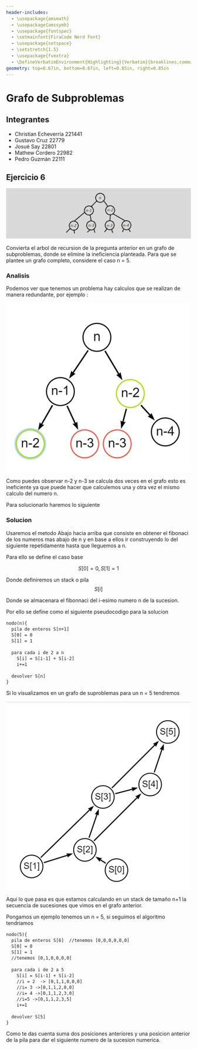 ```yaml
---
header-includes:
  - \usepackage{amsmath}
  - \usepackage{amssymb}
  - \usepackage{fontspec}
  - \setmainfont{FiraCode Nerd Font}
  - \usepackage{setspace}
  - \setstretch{1.5}
  - \usepackage{fvextra}
  - \DefineVerbatimEnvironment{Highlighting}{Verbatim}{breaklines,commandchars=\\\{\}}
geometry: top=0.67in, bottom=0.67in, left=0.85in, right=0.85in
---
```

# Grafo de Subproblemas

## Integrantes

- Christian Echeverría  221441
- Gustavo Cruz          22779
- Josué Say             22801
- Mathew Cordero        22982
- Pedro Guzmán          22111




## Ejercicio 6

![alt text](image.png)

Convierta el arbol de recursion de la pregunta anterior en un grafo de subproblemas, donde se elimine la ineficiencia planteada. Para que se plantee un grafo completo, considere el caso n = 5.

### Analisis

Podemos ver que tenemos un problema hay calculos que se realizan de manera redundante, por ejemplo :

  ![alt text](image-1.png)


Como puedes observar n-2 y n-3 se calcula dos veces en el grafo esto es ineficiente ya que puede hacer que calculemos una y otra vez el mismo calculo del numero n.

Para solucionarlo haremos lo siguiente


### Solucion

Usaremos el metodo Abajo hacia arriba que consiste en obtener el fibonaci de los numeros mas abajo de n y en base a ellos ir construyendo lo del siguiente repetidamente hasta que lleguemos a n.


Para ello se define el caso base 

$$S[0] = 0 ,  S[1] = 1$$

Donde definiremos un stack o pila 
$$S[i]$$

Donde se almacenara el fibonnaci del i-esimo numero n de la sucesion. 

Por ello se define como el siguiente pseudocodigo para la solucion

```
nodo(n){
  pila de enteros S[n+1]
  S[0] = 0
  S[1] = 1
  
  para cada i de 2 a n
    S[i] = S[i-1] + S[i-2]
    i+=1

  devolver S[n]
}
```

Si lo visualizamos en un grafo de suproblemas para un n = 5 tendremos 


![alt text](image-4.png)

Aqui lo que pasa es que estamos calculando en un stack de tamaño n+1 la secuencia de sucesiones que vimos en el grafo anterior. 

Pongamos un ejemplo tenemos un n = 5, si seguimos el algoritmo tendriamos


```
nodo(5){
  pila de enteros S[6]  //tenemos [0,0,0,0,0,0]
  S[0] = 0
  S[1] = 1
  //tenemos [0,1,0,0,0,0]

  para cada i de 2 a 5
    S[i] = S[i-1] + S[i-2]
    //i = 2  -> [0,1,1,0,0,0]
    //i= 3 ->[0,1,1,2,0,0]
    //i= 4 ->[0,1,1,2,3,0]
    //i=5 ->[0,1,1,2,3,5]
    i+=1

  devolver S[5]
}
```
Como te das cuenta suma dos posiciones anteriores y una posicion anterior de la pila para dar el siguiente numero de la sucesion numerica. 



